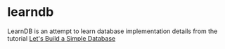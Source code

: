 # learndb
LearnDB is an attempt to learn database implementation details from the tutorial [Let's Build a Simple Database](https://cstack.github.io/db_tutorial/)
